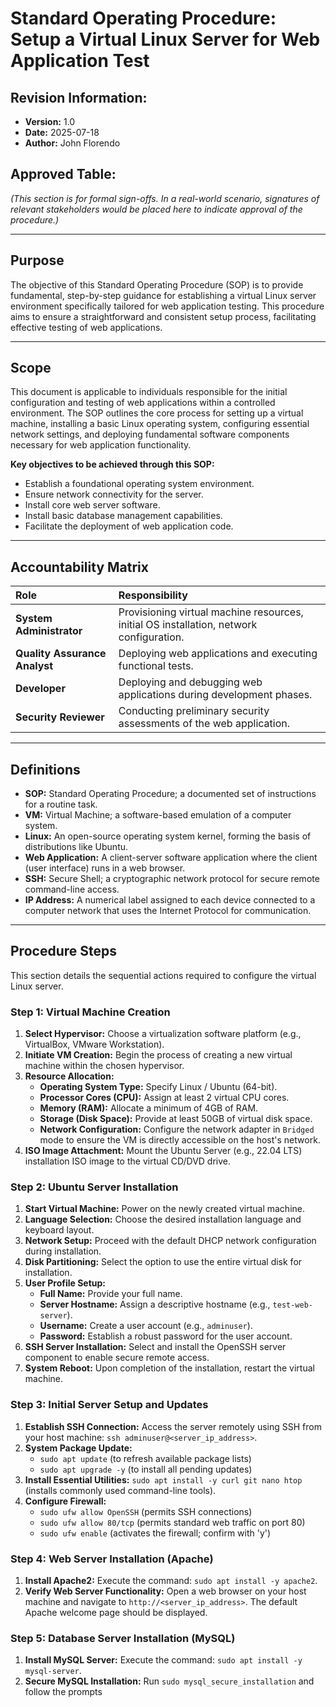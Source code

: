 # Standard Operating Procedure: Setup a Virtual Linux Server for Web Application Test

## Revision Information:
* **Version:** 1.0
* **Date:** 2025-07-18
* **Author:** John Florendo

## Approved Table:
*(This section is for formal sign-offs. In a real-world scenario, signatures of relevant stakeholders would be placed here to indicate approval of the procedure.)*

---

## Purpose

The objective of this Standard Operating Procedure (SOP) is to provide fundamental, step-by-step guidance for establishing a virtual Linux server environment specifically tailored for web application testing. This procedure aims to ensure a straightforward and consistent setup process, facilitating effective testing of web applications.

---

## Scope

This document is applicable to individuals responsible for the initial configuration and testing of web applications within a controlled environment. The SOP outlines the core process for setting up a virtual machine, installing a basic Linux operating system, configuring essential network settings, and deploying fundamental software components necessary for web application functionality.

**Key objectives to be achieved through this SOP:**
* Establish a foundational operating system environment.
* Ensure network connectivity for the server.
* Install core web server software.
* Install basic database management capabilities.
* Facilitate the deployment of web application code.

---

## Accountability Matrix

| Role                       | Responsibility                                                                |
| :------------------------- | :---------------------------------------------------------------------------- |
| **System Administrator** | Provisioning virtual machine resources, initial OS installation, network configuration. |
| **Quality Assurance Analyst** | Deploying web applications and executing functional tests.        |
| **Developer** | Deploying and debugging web applications during development phases.  |
| **Security Reviewer** | Conducting preliminary security assessments of the web application.               |

---

## Definitions

* **SOP:** Standard Operating Procedure; a documented set of instructions for a routine task.
* **VM:** Virtual Machine; a software-based emulation of a computer system.
* **Linux:** An open-source operating system kernel, forming the basis of distributions like Ubuntu.
* **Web Application:** A client-server software application where the client (user interface) runs in a web browser.
* **SSH:** Secure Shell; a cryptographic network protocol for secure remote command-line access.
* **IP Address:** A numerical label assigned to each device connected to a computer network that uses the Internet Protocol for communication.

---

## Procedure Steps

This section details the sequential actions required to configure the virtual Linux server.

### Step 1: Virtual Machine Creation

1.  **Select Hypervisor:** Choose a virtualization software platform (e.g., VirtualBox, VMware Workstation).
2.  **Initiate VM Creation:** Begin the process of creating a new virtual machine within the chosen hypervisor.
3.  **Resource Allocation:**
    * **Operating System Type:** Specify Linux / Ubuntu (64-bit).
    * **Processor Cores (CPU):** Assign at least 2 virtual CPU cores.
    * **Memory (RAM):** Allocate a minimum of 4GB of RAM.
    * **Storage (Disk Space):** Provide at least 50GB of virtual disk space.
    * **Network Configuration:** Configure the network adapter in `Bridged` mode to ensure the VM is directly accessible on the host's network.
4.  **ISO Image Attachment:** Mount the Ubuntu Server (e.g., 22.04 LTS) installation ISO image to the virtual CD/DVD drive.

### Step 2: Ubuntu Server Installation

1.  **Start Virtual Machine:** Power on the newly created virtual machine.
2.  **Language Selection:** Choose the desired installation language and keyboard layout.
3.  **Network Setup:** Proceed with the default DHCP network configuration during installation.
4.  **Disk Partitioning:** Select the option to use the entire virtual disk for installation.
5.  **User Profile Setup:**
    * **Full Name:** Provide your full name.
    * **Server Hostname:** Assign a descriptive hostname (e.g., `test-web-server`).
    * **Username:** Create a user account (e.g., `adminuser`).
    * **Password:** Establish a robust password for the user account.
6.  **SSH Server Installation:** Select and install the OpenSSH server component to enable secure remote access.
7.  **System Reboot:** Upon completion of the installation, restart the virtual machine.

### Step 3: Initial Server Setup and Updates

1.  **Establish SSH Connection:** Access the server remotely using SSH from your host machine: `ssh adminuser@<server_ip_address>`.
2.  **System Package Update:**
    * `sudo apt update` (to refresh available package lists)
    * `sudo apt upgrade -y` (to install all pending updates)
3.  **Install Essential Utilities:** `sudo apt install -y curl git nano htop` (installs commonly used command-line tools).
4.  **Configure Firewall:**
    * `sudo ufw allow OpenSSH` (permits SSH connections)
    * `sudo ufw allow 80/tcp` (permits standard web traffic on port 80)
    * `sudo ufw enable` (activates the firewall; confirm with 'y')

### Step 4: Web Server Installation (Apache)

1.  **Install Apache2:** Execute the command: `sudo apt install -y apache2`.
2.  **Verify Web Server Functionality:** Open a web browser on your host machine and navigate to `http://<server_ip_address>`. The default Apache welcome page should be displayed.

### Step 5: Database Server Installation (MySQL)

1.  **Install MySQL Server:** Execute the command: `sudo apt install -y mysql-server`.
2.  **Secure MySQL Installation:** Run `sudo mysql_secure_installation` and follow the prompts
